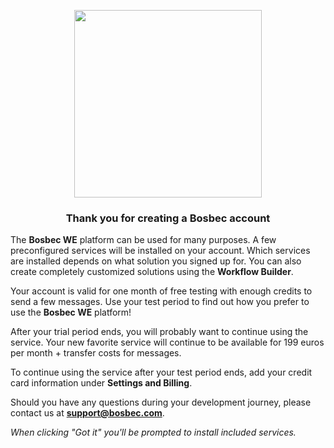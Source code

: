<p align='center' style='text-align:center; width:100%;' width='100%'>
  <img src="https://www.bosbec.io/res/bosbec_navbar_logo_svg.svg" style='width:300px;' width='300px'/>
</p>


### <center>Thank you for creating a Bosbec account</center>

The **Bosbec WE** platform can be used for many purposes. A few preconfigured services will be installed on your account. Which services are installed depends on what solution you signed up for. You can also create completely customized solutions using the **Workflow Builder**. 

Your account is valid for one month of free testing with enough credits to send a few messages. Use your test period to find out how you prefer to use the **Bosbec WE** platform!

After your trial period ends, you will probably want to continue using the service. Your new favorite service will continue to be available for 199 euros per month + transfer costs for messages.

To continue using the service after your test period ends, add your credit card information under **Settings and Billing**. 

Should you have any questions during your development journey, please contact us at **support@bosbec.com**.

_When clicking "Got it" you'll be prompted to install included services._

